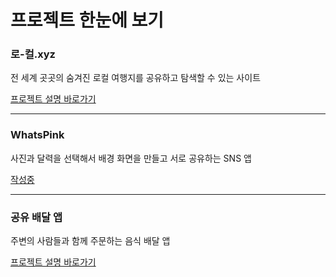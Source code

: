 # 프로젝트 한눈에 보기

### 로-컬.xyz
전 세계 곳곳의 숨겨진 로컬 여행지를 공유하고 탐색할 수 있는 사이트

[프로젝트 설명 바로가기](https://github.com/jinwuui/local-travel-map-frontend)

---

### WhatsPink
사진과 달력을 선택해서 배경 화면을 만들고 서로 공유하는 SNS 앱

[작성중]()

---

### 공유 배달 앱
주변의 사람들과 함께 주문하는 음식 배달 앱

[프로젝트 설명 바로가기](https://github.com/jinwuui/share-delivery-front)
